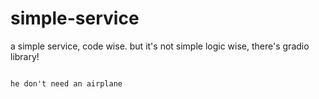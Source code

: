 # simple-service

a simple service, code wise. but it's not simple logic wise, there's gradio library!

~~~~ /deal with the damage/ ~~~~

he don't need an airplane
